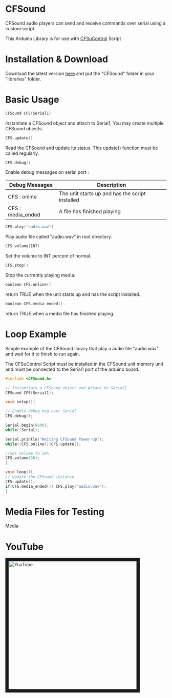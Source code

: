 # CFSound

CFSound audio players can send and receive commands over serial using a custom script.

This Arduino Library is for use with [CFSuControl](https://github.com/zarpli/CFSuControl) Script

# Installation & Download

Download the latest version [here](https://github.com/zarpli/CFSound/archive/refs/heads/main.zip) and put the "CFSound" folder in your "libraries" folder.

# Basic Usage
```C++
CFSound CFS(Serial1)
```
Instantiate a CFSound object and attach to Serial1, You may create multiple CFSound objects.

```C++
CFS.update()
```
Read the CFSound and update its status. This update() function must be called regularly.

```C++
CFS.debug()  
```
Enable debug messages on serial port :

|Debug Messages|Description|
|---|---|
|CFS : online|The unit starts up and has the script installed|
|CFS : media_ended|A file has finished playing|

```C++
CFS.play("audio.wav")
```
Play audio file called "audio.wav" in root directory.

```C++
CFS.volume(INT)
```
Set the volume to INT percent of normal.

```C++
CFS.stop()
```
Stop the currently playing media.

```C++
boolean CFS.online()
```
return TRUE when the unit starts up and has the script installed.

```C++
boolean CFS.media_ended()
```
return TRUE when a media file has finished playing.

# Loop Example

Simple example of the CFSound library that play a audio file "audio.wav" and wait for it to finish to run again.
  
The CFSuControl Script must be installed in the CFSound unit memory unit and must be connected to the Serial1 port of the arduino board.  

```C++
#include <CFSound.h>

// Instantiate a CFSound object and Attach to Serial1
CFSound CFS(Serial1);   

void setup(){

// Enable debug msg over Serial
CFS.debug();   

Serial.begin(9600);
while(!Serial);

Serial.println("Waiting CFSound Power-Up");
while(!CFS.online())CFS.update();

//Set Volume to 50% 
CFS.volume(50);            
}

void loop(){
// Update the CFSound instance
CFS.update();
if(CFS.media_ended()) CFS.play("audio.wav");
}
```
# Media Files for Testing

[Media](https://github.com/zarpli/Media)

# YouTube

<a href="http://www.youtube.com/watch?feature=player_embedded&v=v_Xolq-GvfM" target="_blank"><img src="http://img.youtube.com/vi/v_Xolq-GvfM/0.jpg" alt="YouTube" width="400" border="10"/></a>
